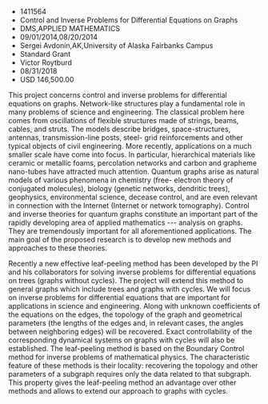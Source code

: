 
* 1411564
* Control and Inverse Problems for Differential Equations on Graphs
* DMS,APPLIED MATHEMATICS
* 09/01/2014,08/20/2014
* Sergei Avdonin,AK,University of Alaska Fairbanks Campus
* Standard Grant
* Victor Roytburd
* 08/31/2018
* USD 146,500.00

This project concerns control and inverse problems for differential equations on
graphs. Network-like structures play a fundamental role in many problems of
science and engineering. The classical problem here comes from oscillations of
flexible structures made of strings, beams, cables, and struts. The models
describe bridges, space-structures, antennas, transmission-line posts, steel-
grid reinforcements and other typical objects of civil engineering. More
recently, applications on a much smaller scale have come into focus. In
particular, hierarchical materials like ceramic or metallic foams, percolation
networks and carbon and grapheme nano-tubes have attracted much attention.
Quantum graphs arise as natural models of various phenomena in chemistry (free-
electron theory of conjugated molecules), biology (genetic networks, dendritic
trees), geophysics, environmental science, decease control, and are even
relevant in connection with the Internet (Internet or network tomography).
Control and inverse theories for quantum graphs constitute an important part of
the rapidly developing area of applied mathematics --- analysis on graphs. They
are tremendously important for all aforementioned applications. The main goal of
the proposed research is to develop new methods and approaches to these
theories.

Recently a new effective leaf-peeling method has been developed by the PI and
his collaborators for solving inverse problems for differential equations on
trees (graphs without cycles). The project will extend this method to general
graphs which include trees and graphs with cycles. We will focus on inverse
problems for differential equations that are important for applications in
science and engineering. Along with unknown coefficients of the equations on the
edges, the topology of the graph and geometrical parameters (the lengths of the
edges and, in relevant cases, the angles between neighboring edges) will be
recovered. Exact controllability of the corresponding dynamical systems on
graphs with cycles will also be established. The leaf-peeling method is based on
the Boundary Control method for inverse problems of mathematical physics. The
characteristic feature of these methods is their locality: recovering the
topology and other parameters of a subgraph requires only the data related to
that subgraph. This property gives the leaf-peeling method an advantage over
other methods and allows to extend our approach to graphs with cycles.

